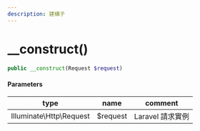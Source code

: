 ```yaml
---
description: 建構子
---
```


# \_\_construct()

```php
public __construct(Request $request)
```

#### Parameters

| type                    | name     | comment      |
| ----------------------- | -------- | ------------ |
| Illuminate\Http\Request | $request | Laravel 請求實例 |
